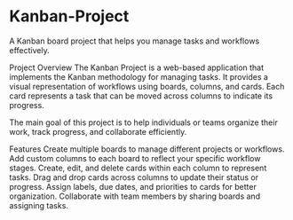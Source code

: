 # Kanban-Project
A Kanban board project that helps you manage tasks and workflows effectively.

Project Overview
The Kanban Project is a web-based application that implements the Kanban methodology for managing tasks. It provides a visual representation of workflows using boards, columns, and cards. Each card represents a task that can be moved across columns to indicate its progress.

The main goal of this project is to help individuals or teams organize their work, track progress, and collaborate efficiently.

Features
Create multiple boards to manage different projects or workflows.
Add custom columns to each board to reflect your specific workflow stages.
Create, edit, and delete cards within each column to represent tasks.
Drag and drop cards across columns to update their status or progress.
Assign labels, due dates, and priorities to cards for better organization.
Collaborate with team members by sharing boards and assigning tasks.
